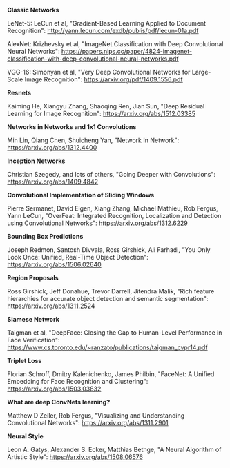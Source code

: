 
**Classic Networks**

LeNet-5: LeCun et al, "Gradient-Based Learning Applied to Document Recognition": http://yann.lecun.com/exdb/publis/pdf/lecun-01a.pdf

AlexNet: Krizhevsky et al, "ImageNet Classification with Deep Convolutional Neural Networks": https://papers.nips.cc/paper/4824-imagenet-classification-with-deep-convolutional-neural-networks.pdf

VGG-16: Simonyan et al, "Very Deep Convolutional Networks for Large-Scale Image Recognition": https://arxiv.org/pdf/1409.1556.pdf

**Resnets**

Kaiming He, Xiangyu Zhang, Shaoqing Ren, Jian Sun, "Deep Residual Learning for Image Recognition": https://arxiv.org/abs/1512.03385

**Networks in Networks and 1x1 Convolutions**

Min Lin, Qiang Chen, Shuicheng Yan, "Network In Network": https://arxiv.org/abs/1312.4400

**Inception Networks**

Christian Szegedy, and lots of others, "Going Deeper with Convolutions": https://arxiv.org/abs/1409.4842

**Convolutional Implementation of Sliding Windows**

Pierre Sermanet, David Eigen, Xiang Zhang, Michael Mathieu, Rob Fergus, Yann LeCun, "OverFeat: Integrated Recognition, Localization and Detection using Convolutional Networks": https://arxiv.org/abs/1312.6229

**Bounding Box Predictions**

Joseph Redmon, Santosh Divvala, Ross Girshick, Ali Farhadi, "You Only Look Once: Unified, Real-Time Object Detection": https://arxiv.org/abs/1506.02640

**Region Proposals**

Ross Girshick, Jeff Donahue, Trevor Darrell, Jitendra Malik, "Rich feature hierarchies for accurate object detection and semantic segmentation": https://arxiv.org/abs/1311.2524

**Siamese Network**

 Taigman et al, "DeepFace: Closing the Gap to Human-Level Performance in Face Verification": https://www.cs.toronto.edu/~ranzato/publications/taigman_cvpr14.pdf
 
 **Triplet Loss**
 
 Florian Schroff, Dmitry Kalenichenko, James Philbin, "FaceNet: A Unified Embedding for Face Recognition and Clustering": https://arxiv.org/abs/1503.03832
 
 **What are deep ConvNets learning?**
 
 Matthew D Zeiler, Rob Fergus, "Visualizing and Understanding Convolutional Networks": https://arxiv.org/abs/1311.2901
 
 **Neural Style**
 
 Leon A. Gatys, Alexander S. Ecker, Matthias Bethge, "A Neural Algorithm of Artistic Style": https://arxiv.org/abs/1508.06576
